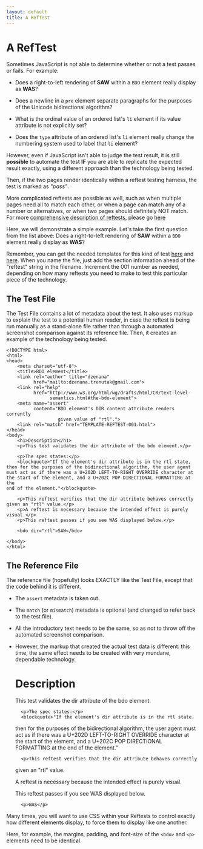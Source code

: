 ```yaml
---
layout: default
title: A RefTest
---
```


# A RefTest

Sometimes JavaScript is not able to determine whether or not a test passes or
fails. For example:

* Does a right-to-left rendering of **SAW** within a `BDO` element really
display as **WAS**?

* Does a newline in a `pre` element separate paragraphs for the purposes of
the Unicode bidirectional algorithm?

* What is the ordinal value of an ordered list's `li` element if its value
attribute is not explicitly set?

* Does the `type` attribute of an ordered list's `li` element really change
the numbering system used to label that `li` element?

However, even if JavaScript isn't able to judge the test result, it is still
**possible** to automate the test **IF** you are able to replicate the
expected result exactly, using a different approach than the technology being
tested.

Then, if the two pages render identically within a reftest testing harness,
the test is marked as _"pass"_.

More complicated reftests are possible as well, such as when multiple pages
need all to match each other, or when a page can match any of a number or
alternatives, or when two pages should definitely NOT match. For more
[comprehensive description of reftests][1], please go [here][1]

Here, we will demonstrate a simple example. Let's take the first question
from the list above: Does a right-to-left rendering of **SAW** within a
`BDO` element really display as **WAS**?

Remember, you can get the needed templates for this kind of test [here][2]
and [here][3]. When you name the file, just add the section information ahead
of the "reftest" string in the filename. Increment the 001 number as needed,
depending on how many reftests you need to make to test this particular piece
of the technology.

## The Test File

The Test File contains a lot of metadata about the test. It also uses markup
to explain the test to a potential human reader, in case the reftest is being
run manually as a stand-alone file rather than through a automated screenshot
comparison against its reference file. Then, it creates an example of the
technology being tested.

	<!DOCTYPE html>
	<html>
	<head>
	    <meta charset="utf-8">
	    <title>BDO element</title>
	    <link rel="author" title="dzenana"
	          href="mailto:dzenana.trenutak@gmail.com">
	    <link rel="help"
	          href="http://www.w3.org/html/wg/drafts/html/CR/text-level-
	                semantics.html#the-bdo-element">
	    <meta name="assert"
	          content="BDO element's DIR content attribute renders corrently
	                   given value of "rtl".">
	    <link rel="match" href="TEMPLATE-REFTEST-001.html">
	</head>
	<body>
	    <h1>Description</h1>
	    <p>This test validates the dir attribute of the bdo element.</p>

	    <p>The spec states:</p>
	    <blockquote>"If the element's dir attribute is in the rtl state,
	then for the purposes of the bidirectional algorithm, the user agent
	must act as if there was a U+202D LEFT-TO-RIGHT OVERRIDE character at
	the start of the element, and a U+202C POP DIRECTIONAL FORMATTING at the
	end of the element."</blockquote>

	    <p>This reftest verifies that the dir attribute behaves correctly
	given an "rtl" value.</p>
	    <p>A reftest is necessary because the intended effect is purely
	visual.</p>
	    <p>This reftest passes if you see WAS displayed below.</p>

	    <bdo dir="rtl">SAW</bdo>

	</body>
	</html>

## The Reference File

The reference file (hopefully) looks EXACTLY like the Test File, except that
the code behind it is different.

* The `assert` metadata is taken out.

* The `match` (or `mismatch`) metadata is optional (and changed to refer back
to the test file).

* All the introductory text needs to be the same, so as not to throw off the
automated screenshot comparison.

* However, the markup that created the actual test data is different: this
time, the same effect needs to be created with very mundane, dependable
technology.

	<!DOCTYPE html>
	<html>
	<head>
	    <meta charset="utf-8">
	    <title>BDO element</title>
	    <link rel="author" title="dzenana"
	          href="mailto:dzenana.trenutak@gmail.com">
	    <link rel="help"
	          href="http://www.w3.org/html/wg/drafts/html/CR/text-level-
	                semantics.html#the-bdo-element">
	    <link rel="match" href="TEMPLATE-REFTEST-001.html">
	</head>
	<body>
	    <h1>Description</h1>
	    <p>This test validates the dir attribute of the bdo element.</p>

	    <p>The spec states:</p>
	    <blockquote>"If the element's dir attribute is in the rtl state,
	then for the purposes of the bidirectional algorithm, the user agent
	must act as if there was a U+202D LEFT-TO-RIGHT OVERRIDE character at
	the start of the element, and a U+202C POP DIRECTIONAL FORMATTING at the
	end of the element."</blockquote>

	    <p>This reftest verifies that the dir attribute behaves correctly
	given an "rtl" value.</p>
	    <p>A reftest is necessary because the intended effect is purely
	visual.</p>
	    <p>This reftest passes if you see WAS displayed below.</p>

	    <p>WAS</p>  

	</body>
	</html>

Many times, you will want to use CSS within your Reftests to control exactly
how different elements display, to force them to display like one another.

Here, for example, the margins, padding, and font-size of the `<bdo>` and
`<p>` elements need to be identical.

[1]: ./reftest-doc.html
[2]: ./template-reftest-001.html
[3]: ./template-reftest-002.html
